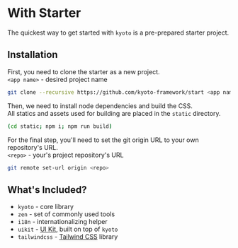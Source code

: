# With Starter

The quickest way to get started with `kyoto` is a pre-prepared starter project.

## Installation

First, you need to clone the starter as a new project.  
`<app name>` - desired project name

```bash
git clone --recursive https://github.com/kyoto-framework/start <app name>
```

Then, we need to install node dependencies and build the CSS.  
All statics and assets used for building are placed in the `static` directory.

```bash
(cd static; npm i; npm run build)
```

For the final step, you'll need to set the git origin URL to your own repository's URL.  
`<repo>` - your's project repository's URL

```bash
git remote set-url origin <repo>
```

## What's Included?

- `kyoto` - core library
- `zen` - set of commonly used tools
- `i18n` - internationalizing helper
- `uikit` - [UI Kit](https://github.com/kyoto-framework/uikit), built on top of `kyoto`
- `tailwindcss` - [Tailwind CSS](https://imgur.com/RN4YbvR.png) library
